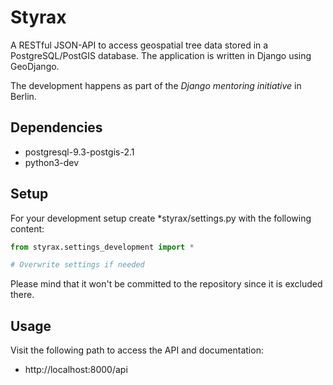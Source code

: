 # Styrax

A RESTful JSON-API to access geospatial tree data stored in a PostgreSQL/PostGIS database.
The application is written in Django using GeoDjango.

The development happens as part of the *Django mentoring initiative* in Berlin.


## Dependencies

* postgresql-9.3-postgis-2.1
* python3-dev


## Setup

For your development setup create *styrax/settings.py with the following content:

``` python
from styrax.settings_development import *

# Overwrite settings if needed
```

Please mind that it won't be committed to the repository since it is excluded there.


## Usage

Visit the following path to access the API and documentation:

* http://localhost:8000/api
